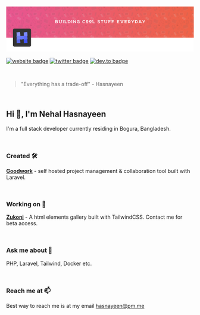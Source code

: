 
![Nehal Hasnayeen Profile Banner](https://raw.githubusercontent.com/Hasnayeen/Hasnayeen/master/images/profile-banner.png) 

[![website badge](https://img.shields.io/badge/website-hasnayeen.dev-green?style=for-the-badge)](https://hasnayeen.dev)
[![twitter badge](https://img.shields.io/badge/twitter-@hasnayeen-orange?style=for-the-badge&logo=twitter)](https://twitter.com/nhasnayeen)
[![dev.to badge](https://img.shields.io/badge/dev.to-hasnayeen-black?style=for-the-badge&logo=dev.to)](https://dev.to/hasnayeen)

<br/>

> "Everything has a trade-off" - Hasnayeen

<br/>

## Hi 👋, I'm Nehal Hasnayeen

I'm a full stack developer currently residing in Bogura, Bangladesh.

<br/>

### Created 🛠

**[Goodwork](https://github.com/iluminar/goodwork)** - self hosted project management & collaboration tool built with Laravel.

<br/>

### Working on 🔭

**[Zukoni](https://zukoni.com)** - A html elements gallery built with TailwindCSS. Contact me for beta access.

<br/>

### Ask me about 💬

PHP, Laravel, Tailwind, Docker etc.

<br/>

### Reach me at 📫

Best way to reach me is at my email hasnayeen@pm.me